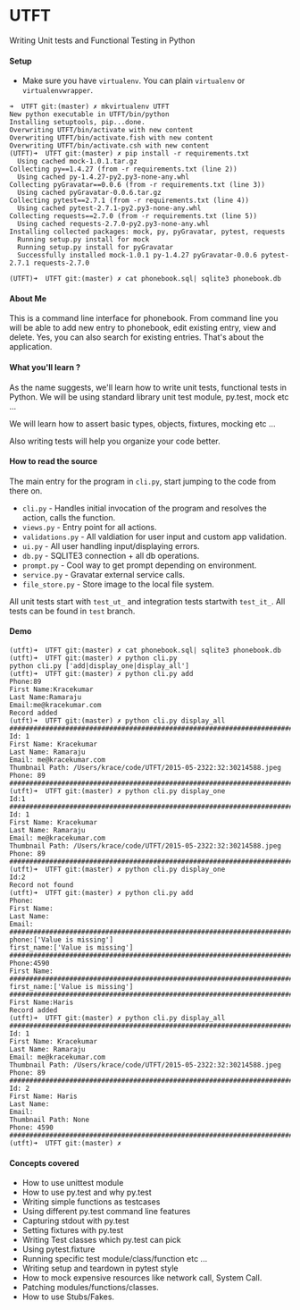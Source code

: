 # UTFT
Writing Unit tests and Functional Testing in Python

#### Setup

- Make sure you have `virtualenv`. You can plain `virtualenv` or `virtualenvwrapper`.

```
➜  UTFT git:(master) ✗ mkvirtualenv UTFT
New python executable in UTFT/bin/python
Installing setuptools, pip...done.
Overwriting UTFT/bin/activate with new content
Overwriting UTFT/bin/activate.fish with new content
Overwriting UTFT/bin/activate.csh with new content
(UTFT)➜  UTFT git:(master) ✗ pip install -r requirements.txt
  Using cached mock-1.0.1.tar.gz
Collecting py==1.4.27 (from -r requirements.txt (line 2))
  Using cached py-1.4.27-py2.py3-none-any.whl
Collecting pyGravatar==0.0.6 (from -r requirements.txt (line 3))
  Using cached pyGravatar-0.0.6.tar.gz
Collecting pytest==2.7.1 (from -r requirements.txt (line 4))
  Using cached pytest-2.7.1-py2.py3-none-any.whl
Collecting requests==2.7.0 (from -r requirements.txt (line 5))
  Using cached requests-2.7.0-py2.py3-none-any.whl
Installing collected packages: mock, py, pyGravatar, pytest, requests
  Running setup.py install for mock
  Running setup.py install for pyGravatar
  Successfully installed mock-1.0.1 py-1.4.27 pyGravatar-0.0.6 pytest-2.7.1 requests-2.7.0

(UTFT)➜  UTFT git:(master) ✗ cat phonebook.sql| sqlite3 phonebook.db
```

#### About Me

This is a command line interface for phonebook. From command line you will be
able to add new entry to phonebook, edit existing entry, view and delete. Yes, you can
also search for existing entries. That's about the application.

#### What you'll learn ?

As the name suggests, we'll learn how to write unit tests, functional tests in Python.
We will be using standard library unit test module, py.test, mock etc ...

We will learn how to assert basic types, objects, fixtures, mocking etc ...

Also writing tests will help you organize your code better.


#### How to read the source

The main entry for the program in `cli.py`, start jumping to the code from there on.

- `cli.py` - Handles initial invocation of the program and resolves the action, calls the function.
- `views.py` - Entry point for all actions.
- `validations.py` - All valdiation for user input and custom app validation.
- `ui.py` - All user handling input/displaying errors.
- `db.py` - SQLITE3 connection + all db operations.
- `prompt.py` - Cool way to get prompt depending on environment.
- `service.py` - Gravatar external service calls.
- `file_store.py` - Store image to the local file system.

All unit tests start with `test_ut_` and integration tests startwith `test_it_`.
All tests can be found in `test` branch.

#### Demo

```shell
(utft)➜  UTFT git:(master) ✗ cat phonebook.sql| sqlite3 phonebook.db
(utft)➜  UTFT git:(master) ✗ python cli.py
python cli.py ['add|display_one|display_all']
(utft)➜  UTFT git:(master) ✗ python cli.py add
Phone:89
First Name:Kracekumar
Last Name:Ramaraju
Email:me@kracekumar.com
Record added
(utft)➜  UTFT git:(master) ✗ python cli.py display_all
################################################################################
Id: 1
First Name: Kracekumar
Last Name: Ramaraju
Email: me@kracekumar.com
Thumbnail Path: /Users/krace/code/UTFT/2015-05-2322:32:30214588.jpeg
Phone: 89
################################################################################
(utft)➜  UTFT git:(master) ✗ python cli.py display_one
Id:1
################################################################################
Id: 1
First Name: Kracekumar
Last Name: Ramaraju
Email: me@kracekumar.com
Thumbnail Path: /Users/krace/code/UTFT/2015-05-2322:32:30214588.jpeg
Phone: 89
################################################################################
(utft)➜  UTFT git:(master) ✗ python cli.py display_one
Id:2
Record not found
(utft)➜  UTFT git:(master) ✗ python cli.py add
Phone:
First Name:
Last Name:
Email:
################################################################################
phone:['Value is missing']
first_name:['Value is missing']
################################################################################
Phone:4590
First Name:
################################################################################
first_name:['Value is missing']
################################################################################
First Name:Haris
Record added
(utft)➜  UTFT git:(master) ✗ python cli.py display_all
################################################################################
Id: 1
First Name: Kracekumar
Last Name: Ramaraju
Email: me@kracekumar.com
Thumbnail Path: /Users/krace/code/UTFT/2015-05-2322:32:30214588.jpeg
Phone: 89
################################################################################
Id: 2
First Name: Haris
Last Name:
Email:
Thumbnail Path: None
Phone: 4590
################################################################################
(utft)➜  UTFT git:(master) ✗
```

#### Concepts covered

- How to use unittest module
- How to use py.test and why py.test
- Writing simple functions as testcases
- Using different py.test command line features
- Capturing stdout with py.test
- Setting fixtures with py.test
- Writing Test classes which py.test can pick
- Using pytest.fixture
- Running specific test module/class/function etc ...
- Writing setup and teardown in pytest style
- How to mock expensive resources like network call, System Call.
- Patching modules/functions/classes.
- How to use Stubs/Fakes.

